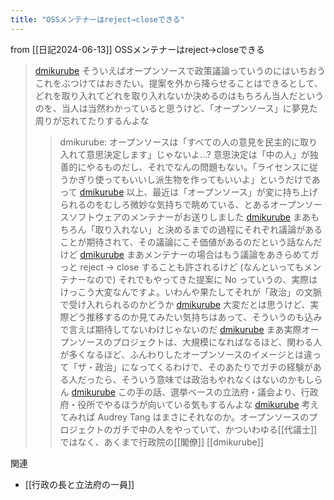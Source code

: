 ```yaml
---
title: "OSSメンテナーはreject→closeできる"
---
```


from [[日記2024-06-13]]
OSSメンテナーはreject→closeできる
> [dmikurube](https://x.com/dmikurube/status/1801178696990261372) そういえばオープンソースで政策議論っていうのにはいちおうこれをぶつけてはおきたい。提案を外から降らせることはできるとして、どれを取り入れてどれを取り入れないか決めるのはもちろん当人だというのを、当人は当然わかっていると思うけど、「オープンソース」に夢見た周りが忘れてたりするんよな
>  >dmikurube: オープンソースは「すべての人の意見を民主的に取り入れて意思決定します」じゃないよ…? 意思決定は「中の人」が独善的にやるものだし、それでなんの問題もない。「ライセンスに従うかぎり使ってもいいし派生物を作ってもいいよ」というだけであって
> [dmikurube](https://x.com/dmikurube/status/1801181748778176563) 以上、最近は「オープンソース」が変に持ち上げられるのをむしろ微妙な気持ちで眺めている、とあるオープンソースソフトウェアのメンテナーがお送りしました
> [dmikurube](https://x.com/dmikurube/status/1801186135571673546) まあもちろん「取り入れない」と決めるまでの過程にそれぞれ議論があることが期待されて、その議論にこそ価値があるのだという話なんだけど
> [dmikurube](https://x.com/dmikurube/status/1801187143731318814) まあメンテナーの場合はもう議論をあきらめてガっと reject → close することも許されるけど (なんといってもメンテナーなので) それでもやってきた提案に No っていうの、実際はけっこう大変なんですよ。いわんや果たしてそれが「政治」の文脈で受け入れられるのかどうか
> [dmikurube](https://x.com/dmikurube/status/1801187893937115438) 大変だとは思うけど、実際どう推移するのか見てみたい気持ちはあって、そういうのも込みで言えば期待してないわけじゃないのだ
> [dmikurube](https://x.com/dmikurube/status/1801195975261983215) まあ実際オープンソースのプロジェクトは、大規模になればなるほど、関わる人が多くなるほど、ふんわりしたオープンソースのイメージとは違って「ザ・政治」になってくるわけで、そのあたりでガチの経験がある人だったら、そういう意味では政治もやれなくはないのかもしらん
> [dmikurube](https://x.com/dmikurube/status/1801199134537642093) この手の話、選挙ベースの立法府・議会より、行政府・役所でやるほうが向いている気もするんよな
> [dmikurube](https://x.com/dmikurube/status/1801204442660024785) 考えてみれば Audrey Tang はまさにそれなのか。オープンソースのプロジェクトのガチで中の人をやっていて、かついわゆる[[代議士]]ではなく、あくまで行政院の[[閣僚]]
[[dmikurube]]

関連
- [[行政の長と立法府の一員]]
